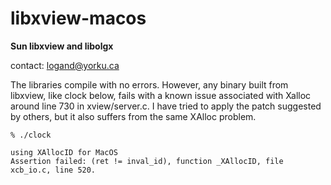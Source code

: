 # libxview-macos
**Sun libxview and libolgx**

contact: logand@yorku.ca

The libraries compile with no errors. However, any binary built from libxview, like clock below, fails with a known issue associated with Xalloc around line 730 in xview/server.c. I have tried to apply the patch suggested by others, but it also suffers from the same XAlloc problem.

```
% ./clock

using XAllocID for MacOS
Assertion failed: (ret != inval_id), function _XAllocID, file xcb_io.c, line 520.

